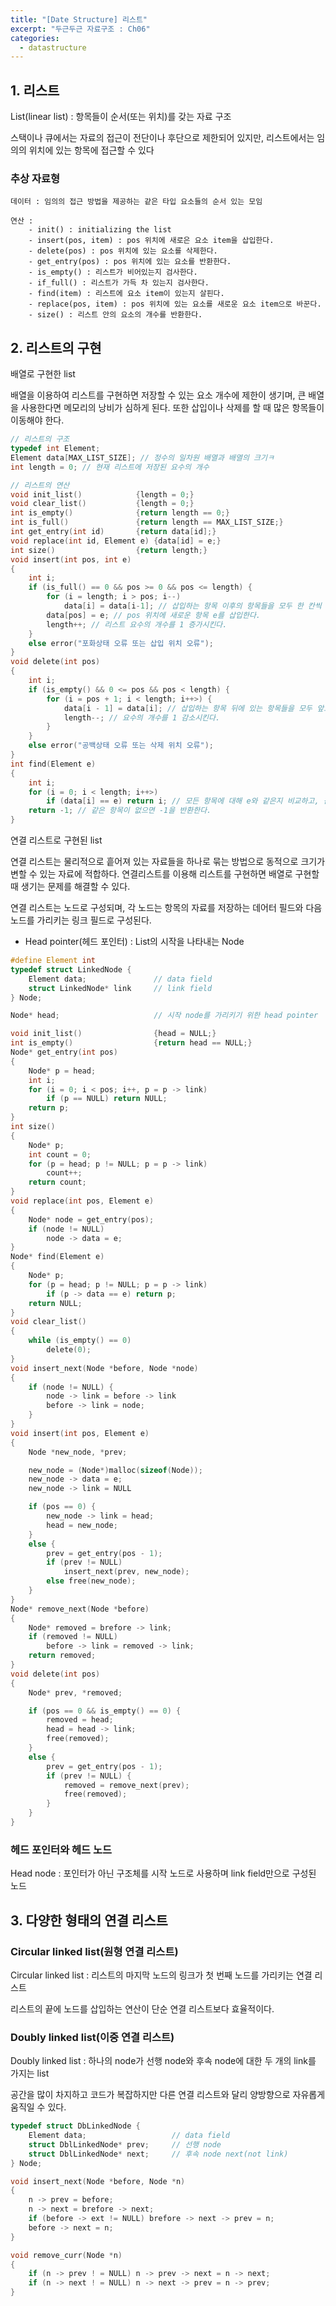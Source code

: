 ```yaml
---
title: "[Date Structure] 리스트"
excerpt: "두근두근 자료구조 : Ch06"
categories: 
  - datastructure
---
```

## 1. 리스트

List(linear list) : 항목들이 순서(또는 위치)를 갖는 자료 구조

스택이나 큐에서는 자료의 접근이 전단이나 후단으로 제한되어 있지만, 리스트에서는 임의의 위치에 있는 항목에 접근할 수 있다

### 추상 자료형

```adt
데이터 : 임의의 접근 방법을 제공하는 같은 타입 요소들의 순서 있는 모임

연산 :
    - init() : initializing the list
    - insert(pos, item) : pos 위치에 새로은 요소 item을 삽입한다.
    - delete(pos) : pos 위치에 있는 요소를 삭제한다.
    - get_entry(pos) : pos 위치에 있는 요소를 반환한다.
    - is_empty() : 리스트가 비어있는지 검사한다.
    - if_full() : 리스트가 가득 차 있는지 검사한다.
    - find(item) : 리스트에 요소 item이 있는지 살핀다.
    - replace(pos, item) : pos 위치에 있는 요소를 새로운 요소 item으로 바꾼다.
    - size() : 리스트 안의 요소의 개수를 반환한다.
```

## 2. 리스트의 구현

배열로 구현한 list

배열을 이용하여 리스트를 구현하면 저장할 수 있는 요소 개수에 제한이 생기며, 큰 배열을 사용한다면 메모리의 낭비가 심하게 된다. 또한 삽입이나 삭제를 할 때 많은 항목들이 이동해야 한다.

```c
// 리스트의 구조
typedef int Element;
Element data[MAX_LIST_SIZE]; // 정수의 일차원 배열과 배열의 크기ㅋ
int length = 0; // 현재 리스트에 저장된 요수의 개수

// 리스트의 연산
void init_list()            {length = 0;}
void clear_list()           {length = 0;}
int is_empty()              {return length == 0;}
int is_full()               {return length == MAX_LIST_SIZE;}
int get_entry(int id)       {return data[id];}
void replace(int id, Element e) {data[id] = e;}
int size()                  {return length;}
void insert(int pos, int e)
{
    int i;
    if (is_full() == 0 && pos >= 0 && pos <= length) {
        for (i = length; i > pos; i--)
            data[i] = data[i-1]; // 삽입하는 항목 이후의 항목들을 모두 한 칸씩 뒤로 이동시킨다.
        data[pos] = e; // pos 위치에 새로운 항목 e를 삽입한다.
        length++; // 리스트 요수의 개수를 1 증가시킨다.
    }
    else error("포화상태 오류 또는 삽입 위치 오류");
}
void delete(int pos)
{
    int i;
    if (is_empty() && 0 <= pos && pos < length) {
        for (i = pos + 1; i < length; i++>) {
            data[i - 1] = data[i]; // 삽입하는 항목 뒤에 있는 항목들을 모두 앞으로 한 칸씩 옮긴다.
            length--; // 요수의 개수를 1 감소시킨다.
        }
    }
    else error("공백상태 오류 또는 삭제 위치 오류");
}
int find(Element e)
{
    int i;
    for (i = 0; i < length; i++>)
        if (data[i] == e) return i; // 모든 항목에 대해 e와 같은지 비교하고, 같은 경우 그때의 인덱스 id를 반환한다.
    return -1; // 같은 항목이 없으면 -1을 반환한다.
}
```

연결 리스트로 구현된 list

연결 리스트는 물리적으로 흩어져 있는 자료들을 하나로 묶는 방법으로 동적으로 크기가 변할 수 있는 자료에 적합하다. 연결리스트를 이용해 리스트를 구현하면 배열로 구현할 때 생기는 문제를 해결할 수 있다.

연결 리스트는 노드로 구성되며, 각 노드는 항목의 자료를 저장하는 데어터 필드와 다음 노드를 가리키는 링크 필드로 구성된다.

- Head pointer(헤드 포인터) : List의 시작을 나타내는 Node

```c
#define Element int
typedef struct LinkedNode {
    Element data;               // data field
    struct LinkedNode* link     // link field
} Node;

Node* head;                     // 시작 node를 가리키기 위한 head pointer

void init_list()                {head = NULL;}
int is_empty()                  {return head == NULL;}
Node* get_entry(int pos)
{
    Node* p = head;
    int i;
    for (i = 0; i < pos; i++, p = p -> link)
        if (p == NULL) return NULL;
    return p;
}
int size()
{
    Node* p;
    int count = 0;
    for (p = head; p != NULL; p = p -> link)
        count++;
    return count;
}
void replace(int pos, Element e)
{
    Node* node = get_entry(pos);
    if (node != NULL)
        node -> data = e;
}
Node* find(Element e)
{
    Node* p;
    for (p = head; p != NULL; p = p -> link)
        if (p -> data == e) return p;
    return NULL;
}
void clear_list()
{
    while (is_empty() == 0)
        delete(0);
}
void insert_next(Node *before, Node *node)
{
    if (node != NULL) {
        node -> link = before -> link
        before -> link = node;
    }
}
void insert(int pos, Element e)
{
    Node *new_node, *prev;

    new_node = (Node*)malloc(sizeof(Node));
    new_node -> data = e;
    new_node -> link = NULL

    if (pos == 0) {
        new_node -> link = head;
        head = new_node;
    }
    else {
        prev = get_entry(pos - 1);
        if (prev != NULL)
            insert_next(prev, new_node);
        else free(new_node);
    }
}
Node* remove_next(Node *before)
{
    Node* removed = brefore -> link;
    if (removed != NULL)
        before -> link = removed -> link;
    return removed;
}
void delete(int pos)
{
    Node* prev, *removed;

    if (pos == 0 && is_empty() == 0) {
        removed = head;
        head = head -> link;
        free(removed);
    }
    else {
        prev = get_entry(pos - 1);
        if (prev != NULL) {
            removed = remove_next(prev);
            free(removed);
        }
    }
}
```

### 헤드 포인터와 헤드 노드

Head node : 포인터가 아닌 구조체를 시작 노드로 사용하며 link field만으로 구성된 노드

## 3. 다양한 형태의 연결 리스트

### Circular linked list(원형 연결 리스트)

Circular linked list : 리스트의 마지막 노드의 링크가 첫 번째 노드를 가리키는 연결 리스트

리스트의 끝에 노드를 삽입하는 연산이 단순 연결 리스트보다 효율적이다.

### Doubly linked list(이중 연결 리스트)

Doubly linked list : 하나의 node가 선행 node와 후속 node에 대한 두 개의 link를 가지는 list

공간을 많이 차지하고 코드가 복잡하지만 다른 연결 리스트와 달리 양방향으로 자유롭게 움직일 수 있다.

```c
typedef struct DbLinkedNode {
    Element data;                   // data field
    struct DblLinkedNode* prev;     // 선행 node
    struct DblLinkedNode* next;     // 후속 node next(not link)
} Node;

void insert_next(Node *before, Node *n)
{
    n -> prev = before;
    n -> next = brefore -> next;
    if (before -> ext != NULL) brefore -> next -> prev = n;
    before -> next = n;
}

void remove_curr(Node *n)
{
    if (n -> prev ! = NULL) n -> prev -> next = n -> next;
    if (n -> next ! = NULL) n -> next -> prev = n -> prev;
}
```
